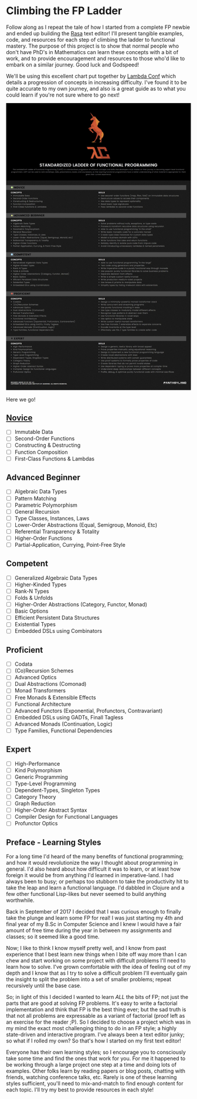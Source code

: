 Climbing the FP Ladder
======================

Follow along as I repeat the tale of how I started from a complete FP newbie
and ended up building the [Rasa](https://github.com/chrispenner/rasa) text
editor! I'll present tangible examples, code, and resources for each step of
climbing the ladder to functional mastery. The purpose of this project is to
show that normal people who don't have PhD's in Mathematics can learn these
concepts with a bit of work, and to provide encouragement and resources to those
who'd like to embark on a similar journey. Good luck and Godspeed!

We'll be using this excellent chart put together by [Lambda
Conf](http://lambdaconf.us/) which details a progression of concepts in
increasing difficulty. I've found it to be quite accurate to my own journey,
and also is a great guide as to what you could learn if you're not sure where
to go next!

![FP Ladder](./lambda-conf-fp-ladder.png "Lambda Conf FP Ladder")

Here we go!

[Novice](Novice)
------

- [ ] Immutable Data
- [ ] Second-Order Functions
- [ ] Constructing & Destructing
- [ ] Function Composition
- [ ] First-Class Functions & Lambdas

Advanced Beginner
-----------------

- [ ] Algebraic Data Types
- [ ] Pattern Matching
- [ ] Parametric Polymorphism
- [ ] General Recursion
- [ ] Type Classes, Instances, Laws
- [ ] Lower-Order Abstractions (Equal, Semigroup, Monoid, Etc)
- [ ] Referential Transparency & Totality
- [ ] Higher-Order Functions
- [ ] Partial-Application, Currying, Point-Free Style

Competent
---------

- [ ] Generalized Algebraic Data Types
- [ ] Higher-Kinded Types
- [ ] Rank-N Types
- [ ] Folds & Unfolds
- [ ] Higher-Order Abstractions (Category, Functor, Monad)
- [ ] Basic Options
- [ ] Efficient Persistent Data Structures
- [ ] Existential Types
- [ ] Embedded DSLs using Combinators

Proficient
----------

- [ ] Codata
- [ ] (Co)Recursion Schemes
- [ ] Advanced Optics
- [ ] Dual Abstractions (Comonad)
- [ ] Monad Transformers
- [ ] Free Monads & Extensible Effects
- [ ] Functional Architecture
- [ ] Advanced Functors (Exponential, Profunctors, Contravariant)
- [ ] Embedded DSLs using GADTs, Finall Tagless
- [ ] Advanced Monads (Continuation, Logic)
- [ ] Type Families, Functional Dependencies

Expert
------

- [ ] High-Performance
- [ ] Kind Polymorphism
- [ ] Generic Programming
- [ ] Type-Level Programming
- [ ] Dependent-Types, Singleton Types
- [ ] Category Theory
- [ ] Graph Reduction
- [ ] Higher-Order Abstract Syntax
- [ ] Compiler Design for Functional Languages
- [ ] Profunctor Optics

Preface - Learning Styles
-------------------------

For a long time I'd heard of the many benefits of functional programming; and
how it would revolutionize the way I thought about programming in general. I'd
also heard about how difficult it was to learn, or at least how foreign it would
be from anything I'd learned in imperative-land. I had always been to busy; or
perhaps too stubborn to take the productivity hit to take the leap and learn a
functional language. I'd dabbled in Clojure and a few other functional Lisp-likes
but never seemed to build anything worthwhile. 

Back in September of 2017 I decided that I was curious enough to finally take
the plunge and learn some FP for real! I was just starting my 4th and final
year of my B.Sc in Computer Science and I knew I would have a fair amount of
free time during the year in between my assignments and classes; so it seemed
like a good time.

Now; I like to think I know myself pretty well, and I know from past experience
that I best learn new things when I bite off way more than I can chew and start
working on some project with difficult problems I'll need to learn how to solve.
I've grown comfortable with the idea of feeling out of my depth and I know that
as I try to solve a difficult problem I'll eventually gain the insight to split
the problem into a set of smaller problems; repeat recursively until the base case.

So; in light of this I decided I wanted to learn *ALL* the bits of FP; not just
the parts that are good at solving FP problems. It's easy to write a factorial
implementation and think that FP is the best thing ever; but the sad truth is
that not all problems are expressable as a variant of factorial (proof left
as an exercise for the reader ;P). So I decided to choose a project which was in
my mind the exact most challenging thing to do in an FP style; a highly state-driven
and interactive program. I've always been a text editor junky; so what if I
rolled my own? So that's how I started on my first text editor!

Everyone has their own learning styles; so I encourage you to consciously take
some time and find the ones that work for you. For me it happened to be working
through a large project one step at a time and doing lots of examples. Other
folks learn by reading papers or blog posts, chatting with friends, watching
conference talks, etc. Rarely is one of these learning styles sufficient,
you'll need to mix-and-match to find enough content for each topic. I'll try my 
best to provide resources in each style!
